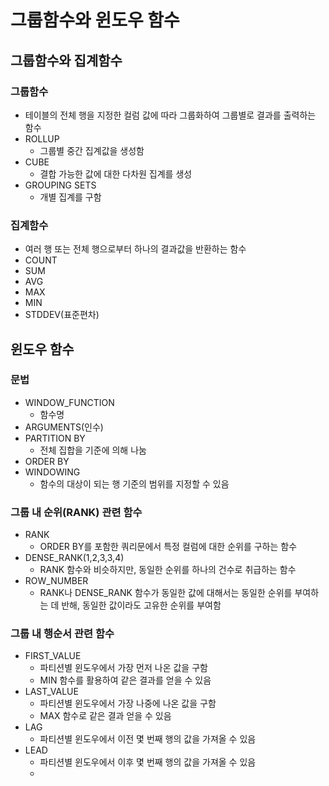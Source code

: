 # 그룹함수와 윈도우 함수
## 그룹함수와 집계함수
### 그룹함수
- 테이블의 전체 행을 지정한 컬럼 값에 따라 그룹화하여 그룹별로 결과를 출력하는 함수
- ROLLUP
  - 그룹별 중간 집계값을 생성함
- CUBE
  - 결합 가능한 값에 대한 다차원 집계를 생성
- GROUPING SETS
  - 개별 집계를 구함
### 집계함수
- 여러 행 또는 전체 행으로부터 하나의 결과값을 반환하는 함수
- COUNT
- SUM
- AVG
- MAX
- MIN
- STDDEV(표준편차)

## 윈도우 함수
### 문법
- WINDOW_FUNCTION
  - 함수명
- ARGUMENTS(인수)
- PARTITION BY 
  - 전체 집합을 기준에 의해 나눔
- ORDER BY
- WINDOWING
  - 함수의 대상이 되는 행 기준의 범위를 지정할 수 있음 

### 그룹 내 순위(RANK) 관련 함수
- RANK
  - ORDER BY를 포함한 쿼리문에서 특정 컬럼에 대한 순위를 구하는 함수
- DENSE_RANK(1,2,3,3,4)
  - RANK 함수와 비슷하지만, 동일한 순위를 하나의 건수로 취급하는 함수 
- ROW_NUMBER
  - RANK나 DENSE_RANK 함수가 동일한 값에 대해서는 동일한 순위를 부여하는 데 반해, 동일한 값이라도 고유한 순위를 부여함

### 그룹 내 행순서 관련 함수
- FIRST_VALUE
  - 파티션별 윈도우에서 가장 먼저 나온 값을 구함
  - MIN 함수를 활용하여 같은 결과를 얻을 수 있음
- LAST_VALUE
  - 파티션별 윈도우에서 가장 나중에 나온 값을 구함
  - MAX 함수로 같은 결과 얻을 수 있음
- LAG
  - 파티션별 윈도우에서 이전 몇 번째 행의 값을 가져올 수 있음
- LEAD
  - 파티션별 윈도우에서 이후 몇 번째 행의 값을 가져올 수 있음
  - 